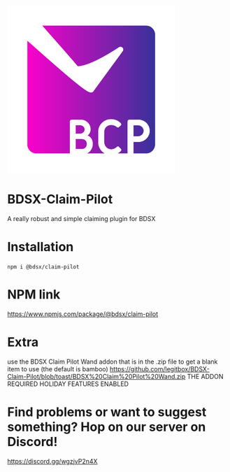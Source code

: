 ![(https://github.com/legitbox/BDSX-Claim-Pilot/blob/main/BCPicon.png?raw=true)](https://github.com/legitbox/BDSX-Claim-Pilot/blob/toast/BCPicon.png?raw=true)
# BDSX-Claim-Pilot
A really robust and simple claiming plugin for BDSX

# Installation
```npm i @bdsx/claim-pilot```

# NPM link
https://www.npmjs.com/package/@bdsx/claim-pilot

# Extra
use the BDSX Claim Pilot Wand addon that is in the .zip file to get a blank item to use (the default is bamboo)
https://github.com/legitbox/BDSX-Claim-Pilot/blob/toast/BDSX%20Claim%20Pilot%20Wand.zip
THE ADDON REQUIRED HOLIDAY FEATURES ENABLED

# Find problems or want to suggest something? Hop on our server on Discord!
https://discord.gg/wgzjvP2n4X

